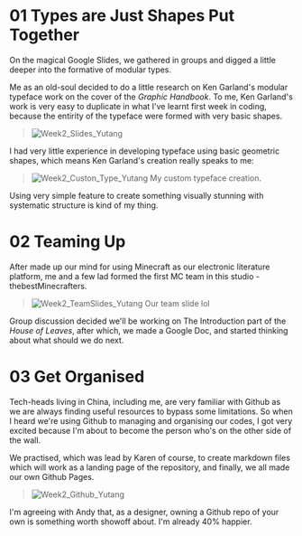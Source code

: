 # 01 Types are Just Shapes Put Together

On the magical Google Slides, we gathered in groups and digged a little deeper into the formative of modular types. 

Me as an old-soul decided to do a little research on Ken Garland's modular typeface work on the cover of the *Graphic Handbook*. To me, Ken Garland's work is very easy to duplicate in what I've learnt first week in coding, because the entirity of the typeface were formed with very basic shapes.

> ![Week2_Slides_Yutang](/Users/yutang/Documents/GitHub/MakeCode/Week_02/Images/Week2_Slides_Yutang.png)

I had very little experience in developing typeface using basic geometric shapes, which means Ken Garland's creation really speaks to me:

> ![Week2_Custon_Type_Yutang](/Users/yutang/Documents/GitHub/MakeCode/Week_02/Images/Week2_Custon_Type_Yutang.png)
> My custom typeface creation.

Using very simple feature to create something visually stunning with systematic structure is kind of my thing.



# 02 Teaming Up

After made up our mind for using Minecraft as our electronic literature platform, me and a few lad formed the first MC team in this studio - thebestMinecrafters.

> ![Week2_TeamSlides_Yutang](/Users/yutang/Documents/GitHub/MakeCode/Week_02/Images/Week2_TeamSlides_Yutang.png)
> Our team slide lol

Group discussion decided we'll be working on The Introduction part of the *House of Leaves*, after which, we made a Google Doc, and started thinking about what should we do next.



# 03 Get Organised

Tech-heads living in China, including me, are very familiar with Github as we are always finding useful resources to bypass some limitations. So when I heard we're using Github to managing and organising our codes, I got very excited because I'm about to become the person who's on the other side of the wall.

We practised, which was lead by Karen of course, to create markdown files which will work as a landing page of the repository, and finally, we all made our own Github Pages.

> ![Week2_Github_Yutang](/Users/yutang/Documents/GitHub/MakeCode/Week_02/Images/Week2_Github_Yutang.png)

I'm agreeing with Andy that, as a designer, owning a Github repo of your own is something worth showoff about. I'm already 40% happier. 